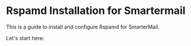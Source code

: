 # Rspamd Installation for Smartermail

This is a guide to install and configure Rspamd for SmarterMail.

Let's start here: 
